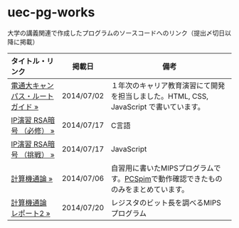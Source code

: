 uec-pg-works
============

大学の講義関連で作成したプログラムのソースコードへのリンク（提出〆切日以降に掲載）

| タイトル・リンク| 掲載日 | 備考 |
|:-----------|-------------|-------------|
|[電通大キャンパス・ルートガイド »](https://github.com/daiz713/uec-campus-route-guide)|2014/07/02|１年次のキャリア教育演習にて開発を担当しました。HTML, CSS, JavaScript で書いています。|
|[IP演習 RSA暗号 （必修） »](https://gist.github.com/daiz713/9455a69ea61df0e683dc)|2014/07/17|C言語|
|[IP演習 RSA暗号 （挑戦） »](https://gist.github.com/daiz713/56907b5294dbde871830)|2014/07/17|JavaScript|
|[計算機通論 »](https://gist.github.com/daiz713/a55c814e9fbbacad4348) | 2014/07/06 | 自習用に書いたMIPSプログラムです。[PCSpim](http://pages.cs.wisc.edu/~larus/spim.html)で動作確認できたもののみをまとめています。|
|[計算機通論 レポート2 »](https://gist.github.com/daiz713/ca37fa1765ad3054559e)| 2014/07/20 | レジスタのビット長を調べるMIPSプログラム |
